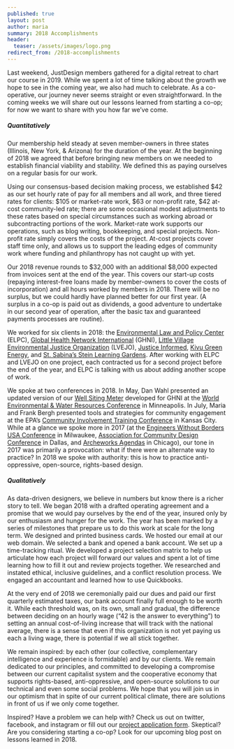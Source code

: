 ```yaml
---
published: true
layout: post
author: maria
summary: 2018 Accomplishments
header:
  teaser: /assets/images/logo.png
redirect_from: /2018-accomplishments
---
```

Last weekend, JustDesign members gathered for a digital retreat to chart our course in 2019. While we spent a lot of time talking about the growth we hope to see in the coming year, we also had much to celebrate. As a co-operative, our journey never seems straight or even straightforward. In the coming weeks we will share out our lessons learned from starting a co-op; for now we want to share with you how far we’ve come.

##### Quantitatively
Our membership held steady at seven member-owners in three states (Illinois, New York, & Arizona) for the duration of the year. At the beginning of 2018 we agreed that before bringing new members on we needed to establish financial viability and stability. We defined this as paying ourselves on a regular basis for our work.

Using our consensus-based decision making process, we established $42 as our set hourly rate of pay for all members and all work, and three tiered rates for clients: $105 or market-rate work, $63 or non-profit rate, $42 at-cost community-led rate; there are some occasional modest adjustments to these rates based on special circumstances such as working abroad or subcontracting portions of the work. Market-rate work supports our operations, such as blog writing, bookkeeping, and special projects. Non-profit rate simply covers the costs of the project. At-cost projects cover staff time only, and allows us to support the leading edges of community work where funding and philanthropy has not caught up with yet.

Our 2018 revenue rounds to $32,000 with an additional $8,000 expected from invoices sent at the end of the year. This covers our start-up costs (repaying interest-free loans made by member-owners to cover the costs of incorporation) and all hours worked by members in 2018. There will be no surplus, but we could hardly have planned better for our first year. (A surplus in a co-op is paid out as dividends, a good adventure to undertake in our second year of operation, after the basic tax and guaranteed payments processes are routine).

We worked for six clients in 2018: the [Environmental Law and Policy Center](http://elpc.org/) (ELPC), [Global Health Network International](http://www.globalhopenetwork.org/) (GHNI),  [Little Village Environmental Justice Organization](http://www.lvejo.org/) (LVEJO), [Justice Informed](https://www.justiceinformed.com/), [Kivu Green Energy](http://www.kivugreenenergy.com/), and [St. Sabina’s Stein Learning Gardens](https://www.sabinagardens.org/). After working with ELPC and LVEJO on one project, each contracted us for a second project before the end of the year, and ELPC is talking with us about adding another scope of work.

We spoke at two conferences in 2018. In May, Dan Wahl presented an updated version of our [Well Siting Meter](http://justdesign.coop/well-siting-meter) developed for GHNI at the [World Environmental & Water Resources Conference](https://www.ewricongress.org/) in Minneapolis. In July, Maria and Frank Bergh presented tools and strategies for community engagement at the EPA’s [Community Involvement Training Conference](https://trainex.org/2018-CITP-Registration/agenda.cfm) in Kansas City. While at a glance we spoke more in 2017 (at the [Engineers Without Borders USA Conference](http://justdesign.coop/ewb-conference-recap) in Milwaukee, [Association for Community Design Conference](http://www.bcworkshop.org/posts/acd40-conference-recap) in Dallas, and [Archeworks Agendas](http://justdesign.coop/archeworks-agendas-2) in Chicago), our tone in 2017 was primarily a provocation: what if there were an alternate way to practice? In 2018 we spoke with authority: this is how to practice anti-oppressive, open-source, rights-based design.

##### Qualitatively
As data-driven designers, we believe in numbers but know there is a richer story to tell. We began 2018 with a drafted operating agreement and a promise that we would pay ourselves by the end of the year, insured only by our enthusiasm and hunger for the work. The year has been marked by a series of milestones that prepare us to do this work at scale for the long term.  We designed and printed business cards. We hosted our email at our web domain. We selected a bank and opened a bank account. We set up a time-tracking ritual. We developed a project selection matrix to help us articulate how each project will forward our values and spent a lot of time learning how to fill it out and review projects together. We researched and instated ethical, inclusive guidelines, and a conflict resolution process. We engaged an accountant and learned how to use Quickbooks.

At the very end of 2018 we ceremonially paid our dues and paid our first quarterly estimated taxes, our bank account finally full enough to be worth it. While each threshold was, on its own, small and gradual, the difference between deciding on an hourly wage (“42 is the answer to everything”) to setting an annual cost-of-living increase that will track with the national average, there is a sense that even if this organization is not yet paying us each a living wage, there is potential if we all stick together.

We remain inspired: by each other (our collective, complementary intelligence and experience is formidable) and by our clients. We remain dedicated to our principles, and committed to developing a compromise between our current capitalist system and the cooperative economy that supports rights-based, anti-oppressive, and open-source solutions to our technical and even some social problems. We hope that you will join us in our optimism that in spite of our current political climate, there are solutions in front of us if we only come together.

Inspired? Have a problem we can help with? Check us out on twitter, facebook, and instagram or fill out our [project application form](https://docs.google.com/forms/d/e/1FAIpQLSdlzJmrJ7sNZIcl4ekMy45uMo6iVm154u8TNsS47dZu-lziEg/viewform). Skeptical? Are you considering starting a co-op? Look for our upcoming blog post on lessons learned in 2018.
